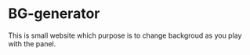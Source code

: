 # BG-generator
This is small website which purpose is to change backgroud as you play with the panel.
